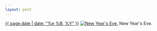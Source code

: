 ```yaml
---
layout: post
---
```


<p>
  <time><a href="/268">{{ page.date | date: "%e %B, %Y" }}</a></time>
  <a href="/268"><img src="{{ site.assets_url }}/268-640.jpg" srcset="{{ site.assets_url }}/268-1280.jpg 1280w, {{ site.assets_url }}/268-960.jpg 960w, {{ site.assets_url }}/268-640.jpg 640w, {{ site.assets_url }}/268-320.jpg 320w" sizes="(min-width: 700px) 50vw, calc(100vw - 2rem)" alt="New Year&#x27;s Eve." /></a>
  <span>New Year&#x27;s Eve.</span>
</p>
